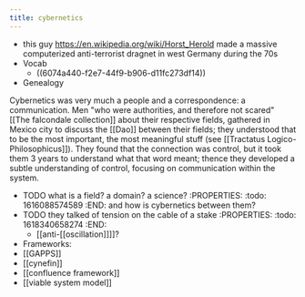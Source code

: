 ```yaml
---
title: cybernetics
---
```


- this guy https://en.wikipedia.org/wiki/Horst_Herold made a massive computerized anti-terrorist dragnet in west Germany during the 70s
- Vocab
  - ((6074a440-f2e7-44f9-b906-d11fc273df14))
- Genealogy

Cybernetics was very much a people and a correspondence: a communication. Men "who were authorities, and therefore not scared" [[The falcondale collection]] about their respective fields, gathered in Mexico city to discuss the [[Dao]] between their fields; they understood that to be the most important, the most meaningful stuff (see [[Tractatus Logico-Philosophicus]]). They found that the connection was control, but it took them 3 years to understand what that word meant; thence they developed a subtle understanding of control, focusing on communication within the system.
- TODO what is a field? a domain? a science? 
:PROPERTIES:
:todo: 1616088574589
:END:
and how is cybernetics between them?
- TODO they talked of tension on the cable of a stake
:PROPERTIES:
:todo: 1618340658274
:END:
  - [[anti-[[oscillation]]]]?
- Frameworks:
- [[GAPPS]] 
- [[cynefin]] 
- [[confluence framework]] 
- [[viable system model]]
